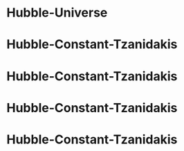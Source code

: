 # Hubble-Universe
# Hubble-Constant-Tzanidakis
# Hubble-Constant-Tzanidakis
# Hubble-Constant-Tzanidakis
# Hubble-Constant-Tzanidakis
